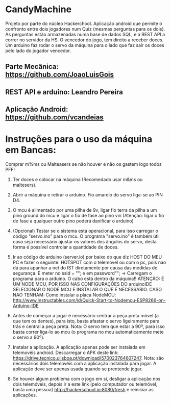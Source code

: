 # CandyMachine
Projeto por parte do núcleo Hackerchool.
Aplicação android que permite o confronto entre dois jogadores num Quiz (mesmas perguntas para os dois). As perguntas estão armazenadas numa base de dados SQL, e a REST API a correr no servidor da HS. O vencedor do jogo, tem direito a receber doces. Um arduino faz rodar o servo da máquina para o lado que faz saír os doces pelo lado do jogador vencedor.

## Parte Mecânica: https://github.com/JoaoLuisGois
## REST API e arduino: Leandro Pereira
## Aplicação Android: https://github.com/vcandeias

# Instruções para o uso da máquina em Bancas:

Comprar m%ms ou Malteasers se não houver e não os gastem logo todos PFF!

1) Ter doces e colocar na máquina (Recomedado usar m&ms ou maltesers).

2) Abrir a máquina e retirar o arduino. Fio amarelo do servo liga-se ao PIN D4.

3) O mcu é alimentado por uma pilha de 9v, ligar fio terra da pilha a um pino ground do mcu e ligar o fio de fase ao pino vin (Atenção: ligar o fio de fase a qualquer outro pino poderá danificar o arduino)

4) (Opcional) Testar se o sistema está operacional, para isso carregar o código "servo.ino" para o mcu. O programa "servo.ino" é também útil caso seja necessário ajustar os valores dos ângulos do servo, desta forma é possível controlar a quantidade de doces.

5) Ir ao código do arduino (server.io) por baixo do que diz HOST DO MEU PC e fazer o seguinte:
HOTSPOT com o telemóvel ou com o pc, pois nao dá para apanhar a net do IST diretamente por causa das medidas de segurança. E meter no ssid = "<identificador da internet hotspot>"; e em password"<password>";
  -> Carregam o programa para o arduino. O cabo está dentro da máquina!! ATENÇÃO: É UM NODE MCU, POR ISSO NAS CONFIGURAÇÕES DO arduinoIDE SELECIONAR O NODE MCU E INSTALAR O QUE É NECESSÁRIO. CASO NAO TENHAM:
  Como instalar a placa NodeMCU: http://www.instructables.com/id/Quick-Start-to-Nodemcu-ESP8266-on-Arduino-IDE

6) Antes de começar a jogar é necessário centrar a peça preta móvel (a que tem os dentes), para isto, basta afastar o servo ligeiramente para trás e central a peça preta. Nota: O servo tem que estar a 90º, para isso basta correr liga-lo ao mcu (o programa no mcu automaticamente mete o servo a 90º).

7) Instalar a aplicação. A aplicação apenas pode ser instalada em telemovéis android. Descarregar o APK deste link: https://drive.tecnico.ulisboa.pt/download/570023764607247. Nota: são necessários dois telemovéis com a aplicação instalada para jogar. A aplicação deve ser apenas usada quando se prentende jogar. 
  
8) Se houver algum problema com o jogo em si, desligar a aplicação nos dois telemóveis, depois ir a este link (pelo computador ou telemóvel, basta uma pessoa) http://hackerschool.io:8080/fresh e reiniciar as aplicações.
 
